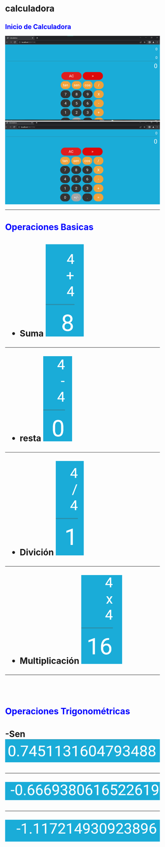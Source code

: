 # calculadora


## <span style="color:blue">Inicio de Calculadora</span>
![calculadoras](https://github.com/Andineitor/flutter-calculadora/blob/main/storage/uno.png)
![calculadora](https://github.com/Andineitor/flutter-calculadora/blob/main/storage/dos.png)
<br>
<hr>
<h1 color="blue"><span style="color:blue">Operaciones Basicas</span><h1>

- Suma
![calculadora](https://github.com/Andineitor/flutter-calculadora/blob/main/storage/suma.png)
<hr>

- resta
![calculadora](https://github.com/Andineitor/flutter-calculadora/blob/main/storage/resta.png)
<hr>

- Divición
![calculadora](https://github.com/Andineitor/flutter-calculadora/blob/main/storage/div.png)
<hr>

- Multiplicación
![calculadora](https://github.com/Andineitor/flutter-calculadora/blob/main/storage/multi.png)
<hr>
<br>
<h1 color="blue"><span style="color:blue">Operaciones Trigonométricas</span><h1>

-Sen
![calculadora](https://github.com/Andineitor/flutter-calculadora/blob/main/storage/senpng.png)
<hr>

![calculadora](https://github.com/Andineitor/flutter-calculadora/blob/main/storage/cos.png)
<hr>

![calculadora](https://github.com/Andineitor/flutter-calculadora/blob/main/storage/tan.png)